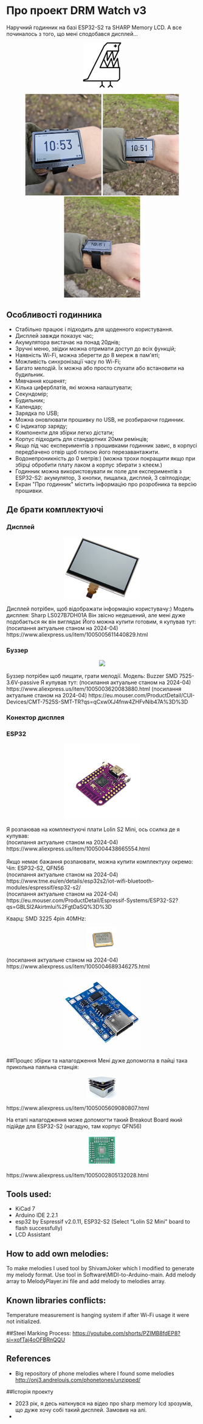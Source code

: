 
<!-- For new line: \ -->
<!-- Picture: <img src="Photos/" width="300"/>  -->
<!-- New Line: "  <br>"  -->

# Про проект DRM Watch v3
Наручний годинник на базі ESP32-S2 та SHARP Memory LCD.
А все починалось з того, що мені сподобався дисплей...


<p align="center"><img src="Photos/DRM_zb2.png" width="100"/></p>
<p align="center">
<img src="Photos/photo_2024-02-04_23-56-24.jpg" width="200"/>
<img src="Photos/photo_2024-02-04_16-33-34.jpg" width="200"/>
<img src="Photos/photo_2024-02-04_16-33-34 (2).jpg" width="200"/>
</p>


## Особливості годинника
- Стабільно працює і підходить для щоденного користування.
- Дисплей завжди показує час;
- Акумулятора вистачає на понад 20днів;
- Зручні меню, звідки можна отримати доступ до всіх функцій;
- Наявність Wi-Fi, можна зберегти до 8 мереж в пам'яті;
- Можливість синхронізації часу по Wi-Fi;
- Багато мелодій. Їх можна або просто слухати або встановити на будильник.
- Мявчання кошенят;
- Кілька циферблатів, які можна налаштувати;
- Секундомір;
- Будильник;
- Календар;
- Зарядка по USB;
- Можна оновлювати прошивку по USB, не розбираючи годинник.
- Є індикатор заряду;
- Компоненти для збірки легко дістати;
- Корпус підходить для стандартних 20мм ремінців;
- Якщо під час експериментів з прошивками годинник завис, в корпусі передбачено отвір щоб голкою його перезавантажити.
- Водонепроникність до 0 метрів:) (можна трохи покращити якщо при збірці обробити плату лаком а корпус збирати з клеєм.)
- Годинник можна використовувати як поле для експериментів з ESP32-S2: акумулятор, 3 кнопки, пищалка, дисплей, 3 світлодіоди;
- Екран "Про годинник" містить інформацію про розробника та версію прошивки.




## Де брати комплектуючі
<p align="center"> </p>

### Дисплей
<p align="center"><img src="Photos/5a768_electronic_circuits_gI_0_MemoryLCDPress.jpg" width="200"/> </p>
Дисплей потрібен, щоб відображати інформацію користувачу:)
Модель дисплея: Sharp LS027B7DH01A 
Він звісно недешений, але мені дуже подобається як він виглядає
Його можна купити готовим, я купував тут: 
(посилання актуальне станом на 2024-04) https://www.aliexpress.us/item/1005005611440829.html

### Буззер
<p align="center"><img src="Photos/buzzer.jpg" width="200"/> </p>
Буззер потрібен щоб пищати, грати мелодії.  
Модель: Buzzer SMD 7525-3.6V-passive  
Я купував тут:  
(посилання актуальне станом на 2024-04) https://www.aliexpress.us/item/1005003620083880.html
(посилання актуальне станом на 2024-04) https://eu.mouser.com/ProductDetail/CUI-Devices/CMT-7525S-SMT-TR?qs=qCxwlXJ4fnw4ZHFvNib47A%3D%3D


### Конектор дисплея


### ESP32
<p align="center"><img src="Photos/1333_1.png" width="200"/> </p>
Я розпаював на комплектуючі плати Lolin S2 Mini, ось ссилка де я купував:  <br>
(посилання актуальне станом на 2024-04) https://www.aliexpress.us/item/1005004438665554.html  <br>
  <br>
Якщо немає бажання розпаювати, можна купити комплектуху окремо:  <br>
Чіп: ESP32-S2, QFN56  <br>
(посилання актуальне станом на 2024-04) https://www.tme.eu/en/details/esp32s2/iot-wifi-bluetooth-modules/espressif/esp32-s2/   <br>
(посилання актуальне станом на 2024-04) https://eu.mouser.com/ProductDetail/Espressif-Systems/ESP32-S2?qs=GBLSl2Akirtmlui%2FgtDaSQ%3D%3D   <br>

Кварц: SMD 3225 4pin 40MHz:
<p align="center"><img src="Photos/quartz.png" width=80"/> </p>
(посилання актуальне станом на 2024-04) https://www.aliexpress.us/item/1005004689346275.html


<p align="center"><img src="Photos/large_AOC777-1.jpg" width="200"/>  </p>




##Процес збірки та налагодження
Мені дуже допомогла в пайці така прикольна паяльна станція:
<p align="center"><img src="Photos/preheater.png" width=80"/> </p>
https://www.aliexpress.us/item/1005005609080807.html

На етапі налагодження може допомогти такий Breakout Board який підійде для ESP32-S2 (нагадую, там корпус QFN56)
<p align="center"><img src="Photos/breakout.png" width=80"/> </p>
https://www.aliexpress.us/item/1005002805132028.html


## Tools used:
- KiCad 7
- Arduino IDE 2.2.1
- esp32 by Espressif v2.0.11, ESP32-S2 (Select "Lolin S2 Mini" board to flash successfully)
- LCD Assistant



## How to add own melodies:
To make melodies I used tool by ShivamJoker which I modified to generate my melody format.
Use tool in Software\MIDI-to-Arduino-main. 
Add melody array to MelodyPlayer.ini file and add melody to melodies array.



## Known libraries conflicts:
Temperature measurement is hanging system if after Wi-Fi usage it were not initialized.

##Steel Marking Process:
https://youtube.com/shorts/PZIMB8fdEP8?si=xofTaj4oOFBRnQQU


## References

- Big repository of phone melodies where I found some melodies
http://onj3.andrelouis.com/phonetones/unzipped/





##Історія проекту
- 2023 рік, я десь наткнувся на відео про sharp memory lcd зрозумів, що дуже хочу собі такий дисплей. Замовив на алі.
- 

